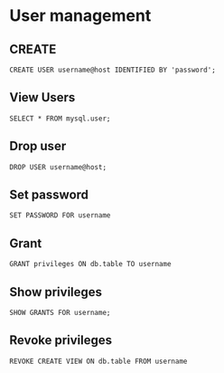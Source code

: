# User management

## CREATE

```roomsql
CREATE USER username@host IDENTIFIED BY 'password';
```

## View Users

```roomsql
SELECT * FROM mysql.user;
```

## Drop user

```roomsql
DROP USER username@host;
```

## Set password

```roomsql
SET PASSWORD FOR username
```

## Grant

```roomsql
GRANT privileges ON db.table TO username
```

## Show privileges

```roomsql
SHOW GRANTS FOR username;
```

## Revoke privileges

```roomsql
REVOKE CREATE VIEW ON db.table FROM username
```